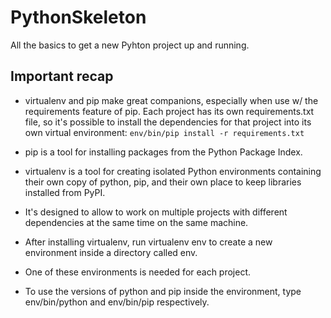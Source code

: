 # PythonSkeleton
All the basics to get a new Pyhton project up and running.

## Important recap ##

- virtualenv and pip make great companions, especially when use w/ the requirements feature of pip. Each project has its own requirements.txt file, so it's possible to install the dependencies for that project into its own virtual environment: `env/bin/pip install -r requirements.txt`

- pip is a tool for installing packages from the Python Package Index.

- virtualenv is a tool for creating isolated Python environments containing their own copy of python, pip, and their own place to keep libraries installed from PyPI.

- It's designed to allow to work on multiple projects with different dependencies at the same time on the same machine.

- After installing virtualenv, run virtualenv env to create a new environment inside a directory called env.

- One of these environments is needed for each project.

-  To use the versions of python and pip inside the environment, type env/bin/python and env/bin/pip respectively.   
 
  







